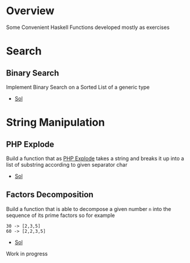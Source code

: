 
# Overview 

Some Convenient Haskell Functions developed mostly as exercises 

# Search 

## Binary Search 

Implement Binary Search on a Sorted List of a generic type 
- [Sol](binary_search1.hs)


# String Manipulation 

## PHP Explode 

Build a function that as [PHP Explode](https://www.php.net/manual/es/function.explode.php) takes a string and breaks it up into a list of substring according to given separator char 
- [Sol](php_explode.hs)


## Factors Decomposition 

Build a function that is able to decompose a given number `n` into the sequence of its prime factors  so for example 

```
30 -> [2,3,5]
60 -> [2,2,3,5]
```


- [Sol](factors_decomp1.hs)

Work in progress 







